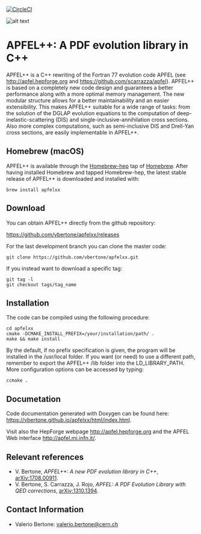[![CircleCI](https://circleci.com/gh/vbertone/apfelxx.svg?style=svg&circle-token=079509ce5a2d4da15596d7812b33dca48eec8dc7)](https://circleci.com/gh/vbertone/apfelxx)

![alt text](https://github.com/vbertone/apfelxx/raw/master/resources/logo.png "Logo APFEL")

# APFEL++: A PDF evolution library in C++
 
APFEL++ is a C++ rewriting of the Fortran 77 evolution code APFEL (see
http://apfel.hepforge.org and
https://github.com/scarrazza/apfel). APFEL++ is based on a completely
new code design and guarantees a better performance along with a more
optimal memory management. The new modular structure allows for a
better maintainability and an easier extensibility. This makes APFEL++
suitable for a wide range of tasks: from the solution of the DGLAP
evolution equations to the computation of deep-inelastic-scattering
(DIS) and single-inclusive-annihilation cross sections. Also more
complex computations, such as semi-inclusive DIS and Drell-Yan cross
sections, are easily implementable in APFEL++.

## Homebrew (macOS)

APFEL++ is available through the [Homebrew-hep](https://github.com/davidchall/homebrew-hep) tap of [Homebrew](https://brew.sh). After having installed Homebrew and tapped Homebrew-hep, the latest stable release of APFEL++ is downloaded and installed with:
```Shell
brew install apfelxx
```

## Download

You can obtain APFEL++ directly from the github repository:

https://github.com/vbertone/apfelxx/releases

For the last development branch you can clone the master code:

```Shell
git clone https://github.com/vbertone/apfelxx.git
```

If you instead want to download a specific tag:

```Shell
git tag -l
git checkout tags/tag_name
```
## Installation 

The code can be compiled using the following procedure:

```Shell
cd apfelxx
cmake -DCMAKE_INSTALL_PREFIX=/your/installation/path/ .
make && make install
```
By the default, if no prefix specification is given, the program will
be installed in the /usr/local folder. If you want (or need) to use a
different path, remember to export the APFEL++ /lib folder into the
LD_LIBRARY_PATH. More configuration options can be accessed by typing:

```Shell
ccmake .
```

## Documetation

Code documentation generated with Doxygen can be found here:
https://vbertone.github.io/apfelxx/html/index.html.

Visit also the HepForge webpage http://apfel.hepforge.org and the
APFEL Web interface http://apfel.mi.infn.it/.

## Relevant references

- V. Bertone, *APFEL++: A new PDF evolution library in C++*, [arXiv:1708.00911](https://arxiv.org/pdf/1708.00911.pdf).
- V. Bertone, S. Carrazza, J. Rojo, *APFEL: A PDF Evolution Library with QED corrections*, [arXiv:1310.1394](http://arxiv.org/abs/arXiv:1310.1394).

## Contact Information

- Valerio Bertone: valerio.bertone@cern.ch
